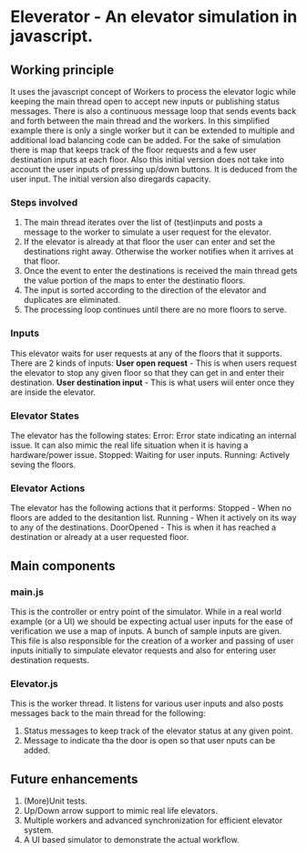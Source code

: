 # Eleverator - An elevator simulation in javascript.

## Working principle

It uses the javascript concept of Workers to process the elevator logic while keeping the main thread open to accept new inputs or publishing status messages.
There is also a continuous message loop that sends events back and forth between the main thread and the workers.
In this simplified example there is only a single worker but it can be extended to multiple and additional load balancing code can be added.
For the sake of simulation there is map that keeps track of the floor requests and a few user destination inputs at each floor. Also this initial version does not take into account the user inputs of pressing up/down buttons. 
It is deduced from the user input. The initial version also diregards capacity.

### Steps involved
1. The main thread iterates over the list of (test)inputs and posts a message to the worker to simulate a user request for the elevator.
2. If the elevator is already at that floor the user can enter and set the destinations right away. Otherwise the worker notifies when it arrives at that floor.
3. Once the event to enter the destinations is received the main thread gets the value portion of the maps to enter the destinatio floors.
4. The input is sorted according to the direction of the elevator and duplicates are eliminated.
5. The processing loop continues until there are no more floors to serve.

### Inputs
This elevator waits for user requests at any of the floors that it supports. There are 2 kinds of inputs:
**User open request** - This is when users request the elevator to stop any given floor so that they can get in and enter their destination.
**User destination input** - This is what users wiil enter once they are inside the elevator.

### Elevator States
The elevator has the following states:
    Error: Error state indicating an internal issue. It can also mimic the real life situation when it is having a hardware/power issue.
    Stopped: Waiting for user inputs.
    Running: Actively seving the floors.

### Elevator Actions
The elevator has the following actions that it performs:
    Stopped - When no floors are added to the desitantion list.
    Running - When it actively on its way to any of the destinations.
    DoorOpened - This is when it has reached a destination or already at a user requested floor.

## Main components

### main.js

This is the controller or entry point of the simulator. While in a real world example (or a UI) we should be expecting actual user inputs for the ease of verification we use a map of inputs.
A bunch of sample inputs are given. This file is also responsible for the creation of a worker and passing of user inputs initially to simpulate elevator requests and also for entering user destination requests.

### Elevator.js

This is the worker thread. It listens for various user inputs and also posts messages back to the main thread for the following:
1. Status messages to keep track of the elevator status at any given point.
2. Message to indicate tha the door is open so that user nputs can be added.

## Future enhancements
1. (More)Unit tests.
2. Up/Down arrow support to mimic real life elevators.
3. Multiple workers and advanced synchronization for efficient elevator system.
4. A UI based simulator to demonstrate the actual workflow.

